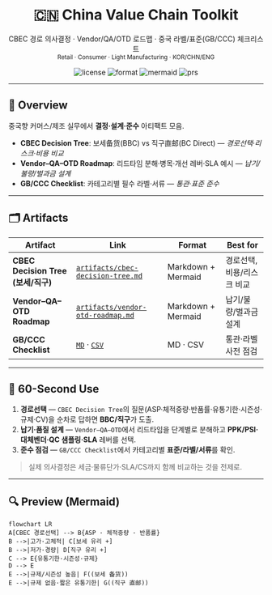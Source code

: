 <h1 align="center">🇨🇳 China Value Chain Toolkit</h1>
<p align="center">
CBEC 경로 의사결정 · Vendor/QA/OTD 로드맵 · 중국 라벨/표준(GB/CCC) 체크리스트
<br>
<sub>Retail · Consumer · Light Manufacturing · KOR/CHN/ENG</sub>
</p>

<p align="center">
  <img alt="license" src="https://img.shields.io/badge/License-MIT-black?style=flat-square">
  <img alt="format" src="https://img.shields.io/badge/Format-Markdown%20%7C%20CSV-blue?style=flat-square">
  <img alt="mermaid" src="https://img.shields.io/badge/Diagram-Mermaid-00AA88?style=flat-square">
  <img alt="prs" src="https://img.shields.io/badge/PRs-welcome-brightgreen?style=flat-square">
</p>

---

## 📌 Overview
중국향 커머스/제조 실무에서 **결정·설계·준수** 아티팩트 모음.

- **CBEC Decision Tree**: 보세备货(BBC) vs 직구直邮(BC Direct) — *경로선택·리스크·비용 비교*
- **Vendor–QA–OTD Roadmap**: 리드타임 분해·병목·개선 레버·SLA 예시 — *납기/불량/벌과금 설계*
- **GB/CCC Checklist**: 카테고리별 필수 라벨·서류 — *통관·표준 준수*

---

## 🗂 Artifacts
| Artifact | Link | Format | Best for |
|---|---|---|---|
| **CBEC Decision Tree (보세/직구)** | [`artifacts/cbec-decision-tree.md`](artifacts/cbec-decision-tree.md) | Markdown + Mermaid | 경로선택, 비용/리스크 비교 |
| **Vendor–QA–OTD Roadmap** | [`artifacts/vendor-otd-roadmap.md`](artifacts/vendor-otd-roadmap.md) | Markdown + Mermaid | 납기/불량/벌과금 설계 |
| **GB/CCC Checklist** | [`MD`](artifacts/gb-ccc-checklist.md) · [`CSV`](artifacts/gb-ccc-checklist.csv) | MD · CSV | 통관·라벨 사전 점검 |

---

## 🧭 60-Second Use
1. **경로선택** — `CBEC Decision Tree`의 질문(ASP·체적중량·반품률·유통기한·시즌성·규제·CV)을 순차로 답하면 **BBC/직구**가 도출.  
2. **납기·품질 설계** — `Vendor–QA–OTD`에서 리드타임을 단계별로 분해하고 **PPK/PSI·대체벤더·QC 샘플링·SLA** 레버를 선택.  
3. **준수 점검** — `GB/CCC Checklist`에서 카테고리별 **표준/라벨/서류**를 확인.

> 실제 의사결정은 세금·물류단가·SLA/CS까지 함께 비교하는 것을 전제로.

---

## 🔍 Preview (Mermaid)
```mermaid
flowchart LR
A[CBEC 경로선택] --> B{ASP · 체적중량 · 반품률}
B -->|고가·고체적| C[보세 유리 +]
B -->|저가·경량| D[직구 유리 +]
C --> E{유통기한·시즌성·규제}
D --> E
E -->|규제/시즌성 높음| F((보세 备货))
E -->|규제 없음·짧은 유통기한| G((직구 直邮))
